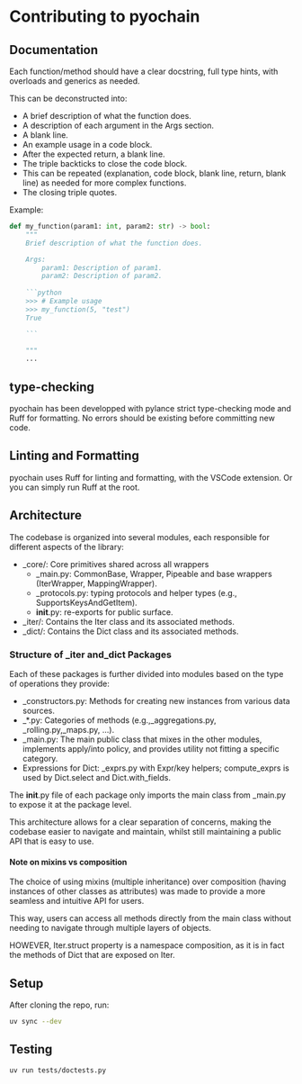# Contributing to pyochain

## Documentation

Each function/method should have a clear docstring, full type hints, with overloads and generics as needed.

This can be deconstructed into:

- A brief description of what the function does.
- A description of each argument in the Args section.
- A blank line.
- An example usage in a code block.
- After the expected return, a blank line.
- The triple backticks to close the code block.
- This can be repeated (explanation, code block, blank line, return, blank line) as needed for more complex functions.
- The closing triple quotes.

Example:

```python
def my_function(param1: int, param2: str) -> bool:
    """
    Brief description of what the function does.

    Args:
        param1: Description of param1.
        param2: Description of param2.
    
    ```python
    >>> # Example usage
    >>> my_function(5, "test")
    True

    ```

    """
    ...
```

## type-checking

pyochain has been developped with pylance strict type-checking mode and Ruff for formatting.
No errors should be existing before committing new code.

## Linting and Formatting

pyochain uses Ruff for linting and formatting, with the VSCode extension.
Or you can simply run Ruff at the root.

## Architecture

The codebase is organized into several modules, each responsible for different aspects of the library:

- _core/: Core primitives shared across all wrappers
  - _main.py: CommonBase, Wrapper, Pipeable and base wrappers (IterWrapper, MappingWrapper).
  - _protocols.py: typing protocols and helper types (e.g., SupportsKeysAndGetItem).
  - __init__.py: re-exports for public surface.
- _iter/: Contains the Iter class and its associated methods.
- _dict/: Contains the Dict class and its associated methods.

### Structure of _iter and_dict Packages

Each of these packages is further divided into modules based on the type of operations they provide:

- _constructors.py: Methods for creating new instances from various data sources.
- _*.py: Categories of methods (e.g.,_aggregations.py, _rolling.py,_maps.py, ...).
- _main.py: The main public class that mixes in the other modules, implements apply/into policy, and provides utility not fitting a specific category.
- Expressions for Dict: _exprs.py with Expr/key helpers; compute_exprs is used by Dict.select and Dict.with_fields.

The __init__.py file of each package only imports the main class from _main.py to expose it at the package level.

This architecture allows for a clear separation of concerns, making the codebase easier to navigate and maintain, whilst still maintaining a public API that is easy to use.

#### Note on mixins vs composition

The choice of using mixins (multiple inheritance) over composition (having instances of other classes as attributes) was made to provide a more seamless and intuitive API for users.

This way, users can access all methods directly from the main class without needing to navigate through multiple layers of objects.

HOWEVER, Iter.struct property is a namespace composition, as it is in fact the methods of Dict that are exposed on Iter.

## Setup

After cloning the repo, run:

```bash
uv sync --dev
```

## Testing

```bash
uv run tests/doctests.py
```
